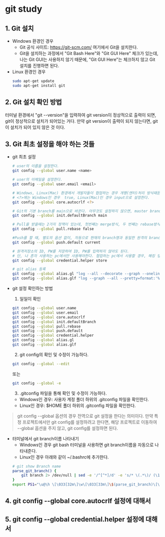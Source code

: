 # git study

## 1. Git 설치
- Windows 환경인 경우
    - Git 공식 사이트: https://git-scm.com/ 여기에서 Git을 설치한다.
    - Git을 설치하는 과정에서 "Git Bash Here"와 "Git GUI Here" 체크가 있는데, 나는 Git GUI는 사용하지 않기 때문에, "Git GUI Here"는 체크하지 않고 Git 설치를 진행하면 된다.
- Linux 환경인 경우
    ```bash
    sudo apt-get update
    sudo apt-get install git
    ```

## 2. Git 설치 확인 방법
터미널 환경에서 "git --version"을 입력하여 git version이 정상적으로 출력이 되면, git이 정상적으로 설치가 되어있는 거다.
만약 git version이 출력이 되지 않는다면, git이 설치가 되어 있지 않은 것 이다.

## 3. Git 최초 설정을 해야 하는 것들
- git 최초 설정
    ```bash
    # user의 이름을 설정한다.
    git config --global user.name <name>

    # user의 이메일을 설정한다.
    git config --global user.email <email>

    # Windows, Linux(Mac) 환경에서 개발자들이 협업하는 경우 개행(엔터)처리 방식때문에 발생하는 이슈를 방지한다.
    # <?>에는 Windows인 경우  true, Linux(Mac)인 경우 input으로 설정한다.
    git config --global core.autocrlf <?>

    # Git의 기본 branch를 main으로 바꾼다. 아무것도 설정하지 않으면, master branch가 기본 branch이다.
    git config --global init.defaultBranch main

    # Pull을 받을때는 2가지 정책이 있는데, 첫번째는 merge방식, 두 번째는 rebase방식이다. pull.rebase를 false로 설정하면, pull 받을때 merge 방식으로 pull을 받게되고, pull.rebase가 true이면, pull받을때, rebase방식으로 pull을 받게 된다. 나는 pull 받을때 merge방식을 채택하기 때문에, pull.rebase를 false로 설정한다.
    git config --global pull.rebase false

    #Push를 할 때, 별도의 옵션 없이, 자동으로 현재의 branch명과 동일한 원격의 branch에게 push를 한다.
    git config --global push.default current

    # 원격저장소의 ID, PW를 저장하여 ID, PW를 입력하지 않아도 된다.
    # 단, 나 혼자 사용하는 pc에서만 사용해야한다. 협업하는 pc에서 사용할 경우, 해킹 당할 수 있다.
    git config --global credential.helper store

    # git alias 등록
    git config --global alias.gl "log --all --decorate --graph --oneline"
    git config --global alias.glf "log --graph --all --pretty=format:'%C(yellow) %h %C(reset)%C(blue)%ad%C(reset) : %C(white)%s %C(bold green)-- %an%C(reset) %C(bold red)%d%C(reset)'"
    ```
- git 설정 확인하는 방법

    1. 일일이 확인
    ```bash
    git config --global user.name
    git config --global user.email
    git config --global core.autocrlf
    git config --global init.defaultBranch
    git config --global pull.rebase
    git config --global push.default
    git config --global credential.helper
    git config --global alias.gl
    git config --global alias.glf
    ```
    2. git config의 확인 및 수정이 가능하다.
    ```bash
    git config --global --edit
    ```
    또는
    ```bash
    git config --global -e
    ```
    3. .gitconfig 파일을 통해 확인 및 수정이 가능하다.
    - Windows인 경우: 사용자 계정 폴더 하위의 .gitconfig 파일을 확인한다.
    - Linux인 경우: $HOME 폴더 하위의 .gitconfig 파일을 확인한다.

> git config --global 옵션의 경우 전역으로 git 설정을 한다는 의미이다.
> 만약 특정 프로젝트에서만 git config를 설정하려고 한다면, 해당 프로젝트로 이동하여 --global 옵션을 주지 않고, git config를 설정하면 된다.

- 터미널에서 git branch이름 나타내기
    - Windows인 경우 git bash 터미널을 사용하면 git branch이름을 자동으로 나타내준다.
    - Linux인 경우 아래와 같이 ~/.bashrc에 추가한다.
    ```bash
    # git show Branch name
    parse_git_branch() {
        git branch 2> /dev/null | sed -e '/^[^*]/d' -e 's/* \(.*\)/ (\1)/'
    }
    export PS1="\u@\h \[\033[32m\]\w\[\033[33m\]\$(parse_git_branch)\[\033[00m\] $ "
    ```

## 4. git config --global core.autocrlf 설정에 대해서

## 5. git config --global credential.helper 설정에 대해서
